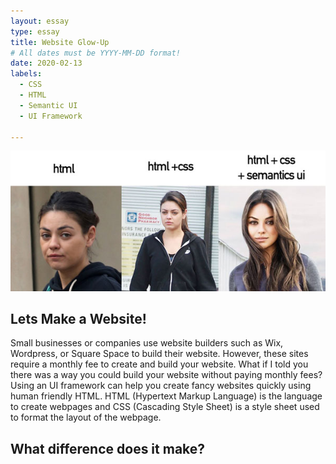 ```yaml
---
layout: essay
type: essay
title: Website Glow-Up
# All dates must be YYYY-MM-DD format!
date: 2020-02-13
labels:
  - CSS 
  - HTML 
  - Semantic UI
  - UI Framework 
 
---
```



<img class="ui image" src="../images/html.jpg"> 

## Lets Make a Website!
Small businesses or companies use website builders such as Wix, Wordpress, or Square Space to build their website. However, these sites require a monthly fee to create and build your website. What if I told you there was a way you could build your website without paying monthly fees? Using an UI framework can help you create fancy websites quickly using human friendly HTML. HTML (Hypertext Markup Language) is the language to create webpages and CSS (Cascading Style Sheet) is a style sheet used to format the layout of the webpage. 

## What difference does it make? 
